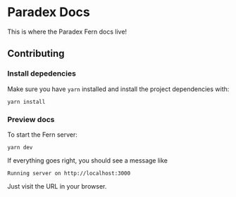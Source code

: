 # Paradex Docs

This is where the Paradex Fern docs live!

## Contributing

### Install depedencies

Make sure you have `yarn` installed and install the project dependencies with:

```shell
yarn install
```

### Preview docs

To start the Fern server:

```shell
yarn dev
```

If everything goes right, you should see a message like

```plain
Running server on http://localhost:3000
```

Just visit the URL in your browser.
